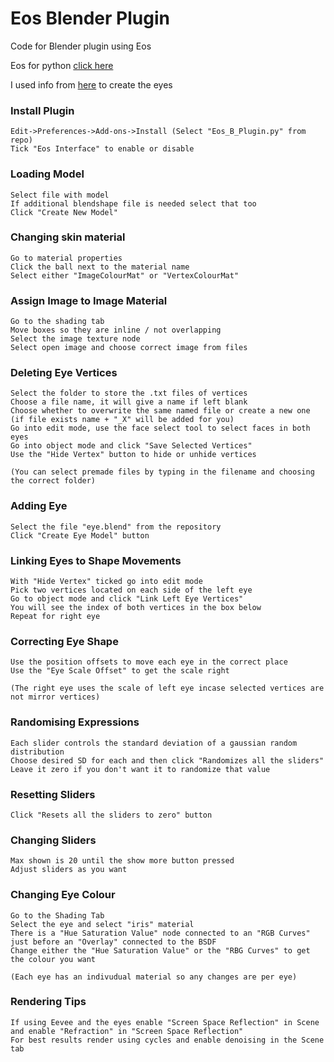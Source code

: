 # Eos Blender Plugin
Code for Blender plugin using Eos

Eos for python [click here](https://pypi.org/project/eos-py/)

I used info from [here](https://www.youtube.com/watch?v=JcHX4AT1vtg) to create the eyes

### Install Plugin
	Edit->Preferences->Add-ons->Install (Select "Eos_B_Plugin.py" from repo)
	Tick "Eos Interface" to enable or disable

### Loading Model
	Select file with model
	If additional blendshape file is needed select that too
	Click "Create New Model"

### Changing skin material
	Go to material properties
	Click the ball next to the material name
	Select either "ImageColourMat" or "VertexColourMat"
	
### Assign Image to Image Material
	Go to the shading tab
	Move boxes so they are inline / not overlapping
	Select the image texture node
	Select open image and choose correct image from files

### Deleting Eye Vertices
	Select the folder to store the .txt files of vertices
	Choose a file name, it will give a name if left blank
	Choose whether to overwrite the same named file or create a new one (if file exists name + "_X" will be added for you)
	Go into edit mode, use the face select tool to select faces in both eyes
	Go into object mode and click "Save Selected Vertices"
	Use the "Hide Vertex" button to hide or unhide vertices

	(You can select premade files by typing in the filename and choosing the correct folder)

### Adding Eye
	Select the file "eye.blend" from the repository
	Click "Create Eye Model" button
	
### Linking Eyes to Shape Movements
	With "Hide Vertex" ticked go into edit mode
	Pick two vertices located on each side of the left eye
	Go to object mode and click "Link Left Eye Vertices"
	You will see the index of both vertices in the box below
	Repeat for right eye
	
### Correcting Eye Shape
	Use the position offsets to move each eye in the correct place
	Use the "Eye Scale Offset" to get the scale right

	(The right eye uses the scale of left eye incase selected vertices are not mirror vertices)

### Randomising Expressions
	Each slider controls the standard deviation of a gaussian random distribution
	Choose desired SD for each and then click "Randomizes all the sliders"
	Leave it zero if you don't want it to randomize that value

### Resetting Sliders
	Click "Resets all the sliders to zero" button

### Changing Sliders
	Max shown is 20 until the show more button pressed
	Adjust sliders as you want

### Changing Eye Colour
	Go to the Shading Tab
	Select the eye and select "iris" material
	There is a "Hue Saturation Value" node connected to an "RGB Curves" just before an "Overlay" connected to the BSDF
	Change either the "Hue Saturation Value" or the "RBG Curves" to get the colour you want
	
	(Each eye has an indivudual material so any changes are per eye)

### Rendering Tips
	If using Eevee and the eyes enable "Screen Space Reflection" in Scene and enable "Refraction" in "Screen Space Reflection"
	For best results render using cycles and enable denoising in the Scene tab

